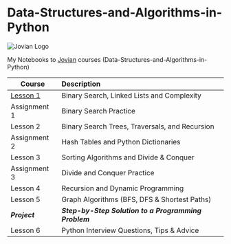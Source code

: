 # Data-Structures-and-Algorithms-in-Python

![Jovian Logo](https://jovian.ai/_next/image?url=https%3A%2F%2Fjovian.ai%2Fapi%2Flearn%2Fcourse%2Fdata-structures-and-algorithms-in-python%2Fimages%2F9c9e8e8578964b86b6f85125c911d98c%2FData_Structures_and_Algorithms_with_Python_3.png&w=1080&q=90)

My Notebooks to [Jovian](https://jovian.ai/learn/data-structures-and-algorithms-in-python) courses (Data-Structures-and-Algorithms-in-Python)

| Course        | Description           |
| ------------- |:-------------|
| [Lesson 1](https://github.com/lisasheniii/Data-Structures-and-Algorithms-in-Python/blob/main/Lesson%201_python-binary-search.ipynb)        | Binary Search, Linked Lists and Complexity      |
| Assignment 1       | Binary Search Practice     |  
| Lesson 2      | Binary Search Trees, Traversals, and Recursion     |  
| Assignment 2      | Hash Tables and Python Dictionaries    | 
| Lesson 3      | Sorting Algorithms and Divide & Conquer    | 
| Assignment 3      | Divide and Conquer Practice    | 
| Lesson 4      | Recursion and Dynamic Programming    | 
| Lesson 5      | Graph Algorithms (BFS, DFS & Shortest Paths)    | 
| **_Project_**      | **_Step-by-Step Solution to a Programming Problem_**    | 
| Lesson 6      | Python Interview Questions, Tips & Advice    | 
